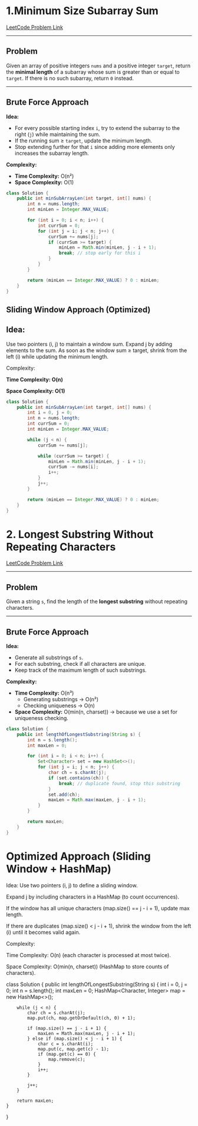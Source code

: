 # 1.Minimum Size Subarray Sum  

[LeetCode Problem Link](https://leetcode.com/problems/minimum-size-subarray-sum/description/?envType=study-plan-v2&envId=top-interview-150)

---

## Problem  
Given an array of positive integers `nums` and a positive integer `target`, return the **minimal length** of a subarray whose sum is greater than or equal to `target`. If there is no such subarray, return `0` instead.  

---

## Brute Force Approach  

**Idea:**  
- For every possible starting index `i`, try to extend the subarray to the right (`j`) while maintaining the sum.  
- If the running sum ≥ `target`, update the minimum length.  
- Stop extending further for that `i` since adding more elements only increases the subarray length.  

**Complexity:**  
- **Time Complexity:** O(n²)  
- **Space Complexity:** O(1)  

```java
class Solution {
    public int minSubArrayLen(int target, int[] nums) {
        int n = nums.length;
        int minLen = Integer.MAX_VALUE;

        for (int i = 0; i < n; i++) {
            int currSum = 0;
            for (int j = i; j < n; j++) {
                currSum += nums[j];
                if (currSum >= target) {
                    minLen = Math.min(minLen, j - i + 1);
                    break; // stop early for this i
                }
            }
        }

        return (minLen == Integer.MAX_VALUE) ? 0 : minLen;
    }
}
```

## Sliding Window Approach (Optimized)

## Idea:
Use two pointers (i, j) to maintain a window sum.
Expand j by adding elements to the sum.
As soon as the window sum ≥ target, shrink from the left (i) while updating the minimum length.

Complexity:

**Time Complexity: O(n)** 

**Space Complexity: O(1)**

```java
class Solution {
    public int minSubArrayLen(int target, int[] nums) {
        int i = 0, j = 0;
        int n = nums.length;
        int currSum = 0;
        int minLen = Integer.MAX_VALUE;

        while (j < n) {
            currSum += nums[j];

            while (currSum >= target) {
                minLen = Math.min(minLen, j - i + 1);
                currSum -= nums[i];
                i++;
            }
            j++;
        }

        return (minLen == Integer.MAX_VALUE) ? 0 : minLen;
    }
}
```

# 2. Longest Substring Without Repeating Characters  

[LeetCode Problem Link](https://leetcode.com/problems/longest-substring-without-repeating-characters/?envType=study-plan-v2&envId=top-interview-150)

---

## Problem  
Given a string `s`, find the length of the **longest substring** without repeating characters.  

---

## Brute Force Approach  

**Idea:**  
- Generate all substrings of `s`.  
- For each substring, check if all characters are unique.  
- Keep track of the maximum length of such substrings.  

**Complexity:**  
- **Time Complexity:** O(n³)  
  - Generating substrings → O(n²)  
  - Checking uniqueness → O(n)  
- **Space Complexity:** O(min(n, charset)) → because we use a set for uniqueness checking.  

```java
class Solution {
    public int lengthOfLongestSubstring(String s) {
        int n = s.length();
        int maxLen = 0;

        for (int i = 0; i < n; i++) {
            Set<Character> set = new HashSet<>();
            for (int j = i; j < n; j++) {
                char ch = s.charAt(j);
                if (set.contains(ch)) {
                    break; // duplicate found, stop this substring
                }
                set.add(ch);
                maxLen = Math.max(maxLen, j - i + 1);
            }
        }

        return maxLen;
    }
}
```

# Optimized Approach (Sliding Window + HashMap)

Idea:
Use two pointers (i, j) to define a sliding window.

Expand j by including characters in a HashMap (to count occurrences).

If the window has all unique characters (map.size() == j - i + 1), update max length.

If there are duplicates (map.size() < j - i + 1), shrink the window from the left (i) until it becomes valid again.

Complexity:

Time Complexity: O(n) (each character is processed at most twice).

Space Complexity: O(min(n, charset)) (HashMap to store counts of characters).

class Solution {
    public int lengthOfLongestSubstring(String s) {
        int i = 0, j = 0;
        int n = s.length();
        int maxLen = 0;
        HashMap<Character, Integer> map = new HashMap<>();

        while (j < n) {
            char ch = s.charAt(j);
            map.put(ch, map.getOrDefault(ch, 0) + 1);

            if (map.size() == j - i + 1) {
                maxLen = Math.max(maxLen, j - i + 1);
            } else if (map.size() < j - i + 1) {
                char c = s.charAt(i);
                map.put(c, map.get(c) - 1);
                if (map.get(c) == 0) {
                    map.remove(c);
                }
                i++;
            }

            j++;
        }

        return maxLen;
    }
}
